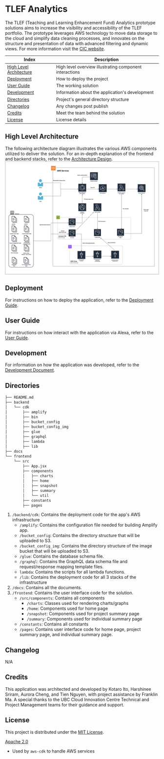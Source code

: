 # TLEF Analytics

The TLEF (Teaching and Learning Enhancement Fund) Analytics prototype solutions aims to increase the visibility and accessibility of the TLEF portfolio. The prototype leverages AWS technology to move data storage to the cloud and simplify data cleaning processes, and innovates on the structure and presentation of data with advanced filtering and dynamic views. For more information visit the [CIC website](https://cic.ubc.ca/project/student-advising-assistant/).

| Index | Description |
| ----- | ----------- |
| [High Level Architecture](#high-level-architecture) | High level overview illustrating component interactions |
| [Deployment](#deployment) | How to deploy the project |
| [User Guide](#user-guide) | The working solution |
| [Development](#development) | Information about the application's development |
| [Directories](#directories) | Project's general directory structure |
| [Changelog](#changelog) | Any changes post publish |
| [Credits](#credits) | Meet the team behind the solution |
| [License](#license) | License details |

## High Level Architecture
The following architecture diagram illustrates the various AWS components utilized to deliver the solution. For an in-depth explanation of the frontend and backend stacks, refer to the [Architecture Design](./docs/ArchitectureDesign.md).
![Architecture Diagram](docs/images/architecture-diagram.jpg)

## Deployment
For instructions on how to deploy the application, refer to the [Deployment Guide](./docs/DeploymentGuide.md).

## User Guide
For instructions on how interact with the application via Alexa, refer to the [User Guide](./docs/UserGuide.md).

## Development
For information on how the application was developed, refer to the [Development Document](./docs/DevelopmentDocument.md).

## Directories
```
├── README.md
├── backend
│   └── cdk
│       ├── amplify
│       ├── bin
│       ├── bucket_config
│       ├── bucket_config_img
│       ├── glue
│       ├── graphql
│       ├── lambda
│       ├── lib
├── docs
└── frontend
    └── src
        ├── App.jsx
        ├── components
        │   ├── charts
        │   ├── home
        │   ├── snapshot
        │   ├── summary
        │   └── util
        ├── constants
        ├── pages
```
1. `/backend/cdk`: Contains the deployment code for the app's AWS infrastructure
    - `/amplify`: Contains the configuration file needed for building Amplify app.
    - `/bucket_config`: Contains the directory structure that will be uploaded to S3.
    - `/bucket_config_img`: Contains the directory structure of the image bucket that will be uploaded to S3.
    - `/glue`: Contains the database schema file.
    - `/graphql`: Contains the GraphQL data schema file and request/response mapping template files.
    - `lambda`: Contains the scripts for all lambda functions.
    - `/lib`: Contains the deployment code for all 3 stacks of the infrastructure
2. `/docs`: Contains all the documents.
3. `/frontend`: Contains the user interface code for the solution.
    - `/src/components`: Contains all components
        - `/charts`: Classes used for rendering charts/graphs
        - `/home`: Components used for home page
        - `/snapshot`: Components used for project summary page
        - `/summary`: Components used for individual summary page
    - `/constants`: Contains all constants
    - `/pages`: Contains user interface code for home page, project summary page, and individual summary page.


## Changelog
N/A

## Credits
This application was architected and developed by Kotaro Ito, Harshinee Sriram, Aurora Cheng, and Tien Nguyen, with project assistance by Franklin Ma. A special thanks to the UBC Cloud Innovation Centre Technical and Project Management teams for their guidance and support.

## License
This project is distributed under the [MIT License](./LICENSE).

[Apache 2.0](https://www.apache.org/licenses/LICENSE-2.0)
- Used by `aws-cdk` to handle AWS services

